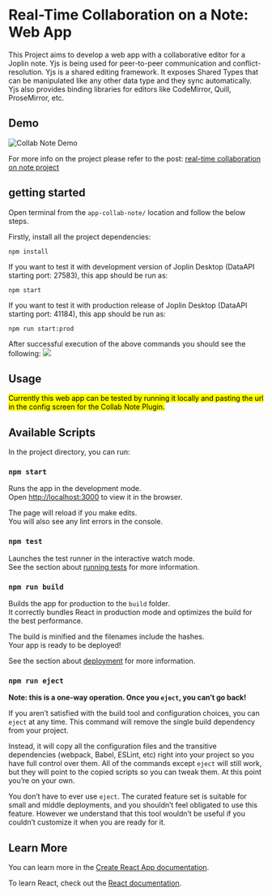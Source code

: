 # Real-Time Collaboration on a Note: Web App

This Project aims to develop a web app with a collaborative editor for a Joplin note. Yjs is being used for peer-to-peer communication and conflict-resolution. Yjs is a shared editing framework. It exposes Shared Types that can be manipulated like any other data type and they sync automatically. Yjs also provides binding libraries for editors like CodeMirror, Quill, ProseMirror, etc.
## Demo

![Collab Note Demo](assets/collab-note-demo.gif)

For more info on the project please refer to the post: [real-time collaboration on  note project](https://discourse.joplinapp.org/t/real-time-collaboration-on-a-note-project/17486)

## getting started
Open terminal from the `app-collab-note/` location and follow the below steps.

Firstly, install all the project dependencies:
```
npm install
```

If you want to test it with development version of Joplin Desktop (DataAPI starting port: 27583), this app should be run as:

```
npm start
```
If you want to test it with production release of Joplin Desktop (DataAPI starting port: 41184), this app should be run as:
```
npm run start:prod
```

After successful execution of the above commands you should see the following:
![](/assets/command-promt.png)

## Usage
<mark>Currently this web app can be tested by running it locally and pasting the url in the config screen for the Collab Note Plugin.</mark>

## Available Scripts

In the project directory, you can run:

### `npm start`

Runs the app in the development mode.\
Open [http://localhost:3000](http://localhost:3000) to view it in the browser.

The page will reload if you make edits.\
You will also see any lint errors in the console.

### `npm test`

Launches the test runner in the interactive watch mode.\
See the section about [running tests](https://facebook.github.io/create-react-app/docs/running-tests) for more information.

### `npm run build`

Builds the app for production to the `build` folder.\
It correctly bundles React in production mode and optimizes the build for the best performance.

The build is minified and the filenames include the hashes.\
Your app is ready to be deployed!

See the section about [deployment](https://facebook.github.io/create-react-app/docs/deployment) for more information.

### `npm run eject`

**Note: this is a one-way operation. Once you `eject`, you can’t go back!**

If you aren’t satisfied with the build tool and configuration choices, you can `eject` at any time. This command will remove the single build dependency from your project.

Instead, it will copy all the configuration files and the transitive dependencies (webpack, Babel, ESLint, etc) right into your project so you have full control over them. All of the commands except `eject` will still work, but they will point to the copied scripts so you can tweak them. At this point you’re on your own.

You don’t have to ever use `eject`. The curated feature set is suitable for small and middle deployments, and you shouldn’t feel obligated to use this feature. However we understand that this tool wouldn’t be useful if you couldn’t customize it when you are ready for it.

## Learn More

You can learn more in the [Create React App documentation](https://facebook.github.io/create-react-app/docs/getting-started).

To learn React, check out the [React documentation](https://reactjs.org/).
